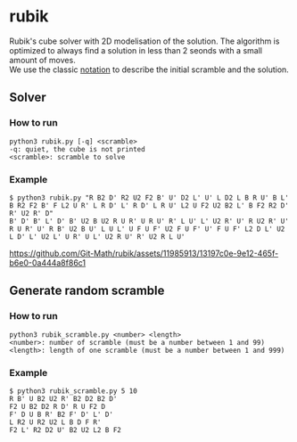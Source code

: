 # rubik
Rubik's cube solver with 2D modelisation of the solution. The algorithm is optimized to always find a solution in less than 2 seonds with a small amount of moves.  
We use the classic [notation](https://solvethecube.com/notation) to describe the initial scramble and the solution.

## Solver

### How to run
```
python3 rubik.py [-q] <scramble>
-q: quiet, the cube is not printed
<scramble>: scramble to solve
```

### Example
```
$ python3 rubik.py "R B2 D' R2 U2 F2 B' U' D2 L' U' L D2 L B R U' B L' B R2 F2 B' F L2 U R' L R D' L' R D' L R U' L2 U F2 U2 B2 L' B F2 R2 D' R' U2 R' D"
B' D' B' L' D' B' U2 B U2 R U R' U R U' R' L U' L' U2 R' U' R U2 R' U' R U R' U' R B' U2 B U' L U L' U F U F' U2 F U F' U' F U F' L2 D L' U2 L D' L' U2 L' U R' U L' U2 R U' R' U2 R L U'
```

https://github.com/Git-Math/rubik/assets/11985913/13197c0e-9e12-465f-b6e0-0a444a8f86c1

## Generate random scramble

### How to run
```
python3 rubik_scramble.py <number> <length>
<number>: number of scramble (must be a number between 1 and 99)
<length>: length of one scramble (must be a number between 1 and 999)
```

### Example
```
$ python3 rubik_scramble.py 5 10
R B' U B2 U2 R' B2 D2 B2 D'
F2 U B2 D2 R D' R U F2 D
F' D U B R' B2 F' D' L' D'
L R2 U R2 U2 L B D F R'
F2 L' R2 D2 U' B2 U2 L2 B F2
```
